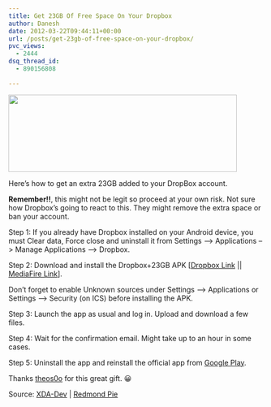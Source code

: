 ```yaml
---
title: Get 23GB Of Free Space On Your Dropbox
author: Danesh
date: 2012-03-22T09:44:11+00:00
url: /posts/get-23gb-of-free-space-on-your-dropbox/
pvc_views:
  - 2444
dsq_thread_id:
  - 890156808

---
```

[<img loading="lazy" class="alignnone size-medium wp-image-2423" title="DropBox-Logo" src="/wp-content/uploads/2012/03/DropBox-Logo-450x152.png" alt="" width="450" height="152" srcset="/wp-content/uploads/2012/03/DropBox-Logo-450x152.png 450w, /wp-content/uploads/2012/03/DropBox-Logo.png 590w" sizes="(max-width: 450px) 100vw, 450px" />][1]

Here&#8217;s how to get an extra 23GB added to your DropBox account.

**Remember!!**, this might not be legit so proceed at your own risk. Not sure how Dropbox&#8217;s going to react to this. They might remove the extra space or ban your account.

Step 1: If you already have Dropbox installed on your Android device, you must Clear data, Force close and uninstall it from Settings &#8211;> Applications &#8211;> Manage Applications &#8211;> Dropbox.

Step 2: Download and install the Dropbox+23GB APK [[Dropbox Link][2] || [MediaFire Link][3]].

Don&#8217;t forget to enable Unknown sources under Settings &#8211;> Applications or Settings &#8211;> Security (on ICS) before installing the APK.

Step 3: Launch the app as usual and log in. Upload and download a few files.

Step 4: Wait for the confirmation email. Might take up to an hour in some cases.

Step 5: Uninstall the app and reinstall the official app from [Google Play][4].

Thanks [theos0o][5] for this great gift. 😀

Source: [XDA-Dev][5] | [Redmond Pie][6]

 [1]: /wp-content/uploads/2012/03/DropBox-Logo.png
 [2]: http://api.viglink.com/api/click?format=go&drKey=1359&loc=http%3A%2F%2Fforum.xda-developers.com%2Fshowthread.php%3Ft%3D1551118&v=1&libid=1332408026407&out=http%3A%2F%2Fdl.dropbox.com%2Fu%2F36747826%2Fandroid%2520apps%2FDropbox_23GB_S4_v2_theos0o.apk&ref=http%3A%2F%2Freaditlaterlist.com%2Funread&title=%5BMOD%5D%5BAPP%5DDropbox%2B23GB%20free%20AND%20GooglePlayStoreV3.5.15%20with%20CompatibilitY%20issue%20fixed%20-%20xda-developers&txt=http%3A%2F%2Fdl.dropbox.com%2Fu%2F36747826%2Fand...v2_theos0o.apk&jsonp=vglnk_jsonp_13324084329601
 [3]: http://www.mediafire.com/?15msg5ur36cwe39
 [4]: https://play.google.com/store/apps/details?id=com.dropbox.android
 [5]: http://forum.xda-developers.com/showthread.php?t=1511381
 [6]: http://www.redmondpie.com/how-to-get-23gb-of-free-space-on-dropbox-using-a-custom-apk-android-only/
